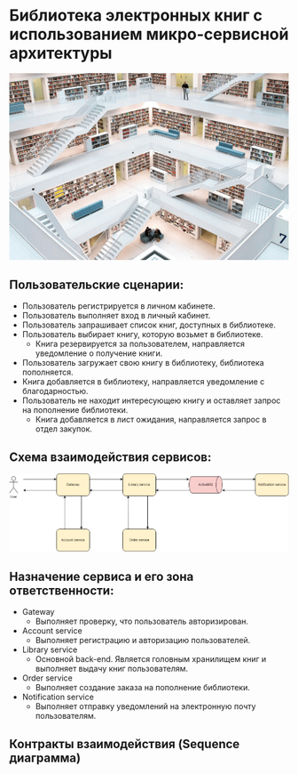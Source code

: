 # Библиотека электронных книг с использованием микро-сервисной архитектуры
![library](README.assets/lib.png)

## Пользовательские сценарии:
- Пользователь регистрируется в личном кабинете.
- Пользователь выполняет вход в личный кабинет.
- Пользователь запрашивает список книг, доступных в библиотеке.
- Пользователь выбирает книгу, которую возьмет в библиотеке.
  - Книга резервируется за пользователем, направляется уведомление о получение книги.
- Пользователь загружает свою книгу в библиотеку, библиотека пополняется.
 - Книга добавляется в библиотеку, направляется уведомление с благодарностью.
- Пользователь не находит интересующею книгу и оставляет запрос на пополнение библиотеки.
  - Книга добавляется в лист ожидания, направляется запрос в отдел закупок.

## Схема взаимодействия сервисов:
![lib-drawio](README.assets/lib.drawio.png)

## Назначение сервиса и его зона ответственности:
- Gateway
  - Выполняет проверку, что пользователь авторизирован.
- Account service
  - Выполняет регистрацию и авторизацию пользователей.
- Library service
  - Основной back-end. Является головным хранилищем книг и выполняет выдачу книг пользователям.
- Order service
  - Выполняет создание заказа на пополнение библиотеки.
- Notification service
  - Выполняет отправку уведомлений на электронную почту пользователям.

##  Контракты взаимодействия (Sequence диаграмма)